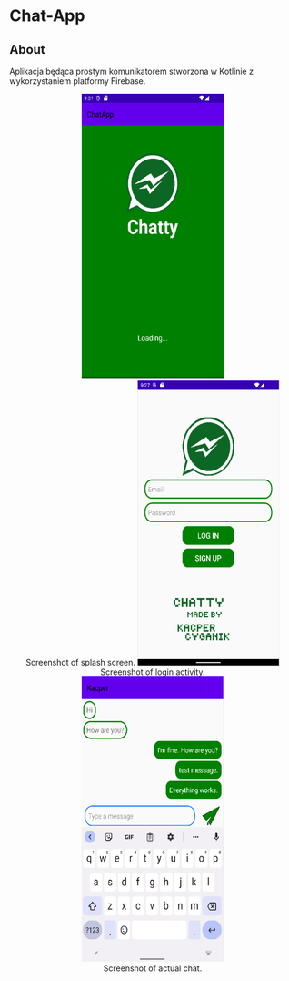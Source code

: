 # Chat-App

##  About
Aplikacja będąca prostym komunikatorem stworzona w Kotlinie z wykorzystaniem platformy Firebase. 

<p align="center">
<img src="images/loading_screen.png" height=500 width=250>
<br/>
Screenshot of splash screen.
<img src="images/login_screen.png"  height=500 width=250>
<br/>
Screenshot of login activity.
<br/>
<img src="images/chat_screen.png"  height=500 width=250>
<br/>
Screenshot of actual chat.
</p>